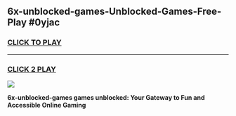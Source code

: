 
## 6x-unblocked-games-Unblocked-Games-Free-Play #0yjac
<h3>
<a href="https://us.freeplayer.one?title=6x-unblocked-games&ref=9M">CLICK TO PLAY</a></h3>
<hr>

<h3>
<a href="https://us.freeplayer.one?title=6x-unblocked-games&ref=9M">CLICK 2 PLAY</a>
  
</h3>

<a href="https://us.freeplayer.one?title=6x-unblocked-games&ref=9M"><img src="https://clearcache.store/games.png"></a>


**6x-unblocked-games games unblocked: Your Gateway to Fun and Accessible Online Gaming**
